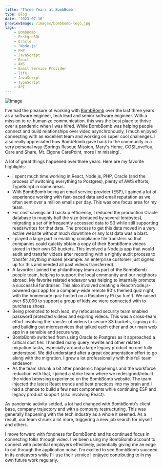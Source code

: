 ```yaml
---
title: 'Three Years at BombBomb'
type: Blog
date: '2023-07-10'
previewImage: /images/bombbomb-logo.jpg
tags:
    - BombBomb
    - PostgreSQL
    - Oracle
    - 'Node.js'
    - PHP
    - JavaScript
    - React
    - AWS
    - Email Service Provider
    - life
    - JavaScript
    - TypeScript
    - API
---
```


![image](/images/bombbomb-logo.jpg)

I've had the pleasure of working with [BombBomb](https://bombbomb.com) over the last three years as a software engineer, tech lead and senior software engineer. With a mission to re-humanize communication, this was the best place to thrive over a pandemic when I was hired. While BombBomb was helping people connect and build relationships over video asynchronously, I much enjoyed connecting with an excellent team and working on super cool challenges. I also really appreciated how BombBomb gave back to the community in a very personal way (Springs Rescue Mission, Mary's Home, COSILoveYou, Care and Share, Mt. Elgone CarePoint, more I'm missing).

A lot of great things happened over three years. Here are my favorite highlights:

-   I spent much time working in React, Node.js, PHP, Oracle (and the process of switching everything to Postgres), plenty of AWS efforts, TypeScript in some areas.
-   With BombBomb being an email service provider (ESP), I gained a lot of experience working with fast-paced data and email reputation as we often sent over a million emails per day. This was one focus area for my team.
-   For cost savings and backup efficiency, I reduced the production Oracle database to roughly half the size (reduced by several terabytes), migrating a set of infrequently accessed data to S3 while still supporting reads/writes for that data. The process to get this data moved in a very active website without much downtime or any lost data was a blast.
-   I played a large part in enabling compliance file transfers so that companies could quickly obtain a copy of their BombBomb videos stored in their own S3 buckets. This involved a Node.js app that would audit and transfer videos after recording with a nightly audit process to transfer anything missed (example: an enterprise customer just signed up for this and needed all past videos transferred).
-   A favorite: I joined the philanthropy team as part of the BombBomb people team, helping to support the local community and our neighbors abroad. My favorite related endeavor was helping to internally promote a successful fundraiser. This also involved creating a React/Node.js-powered quiz app for a company-wide remote 80's themed quiz night, with the homemade quiz hosted on a Raspberry Pi (so fun!!). We raised over $3,000 to support a group of kids we were connected with to purchase shoes.
-   Being promoted to tech lead, my refocussed security team enabled password protected videos and expiring videos. This was a cross-team effort involving the transfer of videos to secure S3 buckets, signing urls and building out microservices that talked each other and our main web app in a sensible and secure way.
-   BombBomb switched from using Oracle to Postgres as it approached a critical cost tier. I handled many query rewrite and other related migration tasks, especially around a large legacy product no one fully understood. We did understand after a great documentation effort to go along with the migration. I grew a lot professionally with this full team endeavor!
-   As the team shrunk a bit after pandemic happenings and the workforce reduction with that, I joined a strike team where we redesigned/rebuilt the video browsing experience on the BombBomb website. The team injected the latest React trends and best practices into my brain and I had a chance to build a few neat components while continuing ESP and legacy product support (also involving React).

As pandemic activity settled, a lot had changed with BombBomb's client base, company trajectory and with a company restructuring. This was generally happening with the tech industry as a whole it seemed. As a result, our team shrunk a lot more, triggering a new job search for myself and others.

I move forward with fondness for BombBomb and its continued focus in connecting folks through video. I've been using my BombBomb account to connect with potential employers effectively, potentially giving me an edge to cut through the application noise. I'm excited to see BombBomb succeed in its endeavors while I'll use their service I enjoyed contributing to in my own future work regularly.
